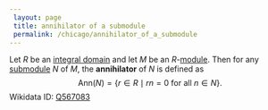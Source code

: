 ```yaml
---
 layout: page
 title: annihilator of a submodule
 permalink: /chicago/annihilator_of_a_submodule
---
```

Let $R$ be an [integral domain](https://mathgloss.github.io/MathGloss/chicago/integral_domain) and let $M$ be an $R$-[module](https://mathgloss.github.io/MathGloss/chicago/module_over_a_ring). Then for any [submodule](https://mathgloss.github.io/MathGloss/chicago/submodule) $N$ of $M$, the **annihilator** of $N$ is defined as $$\text{Ann}(N) = \{r\in R\mid rn=0\text{ for all } n\in N\}.$$
Wikidata ID: [Q567083](https://www.wikidata.org/wiki/Q567083)